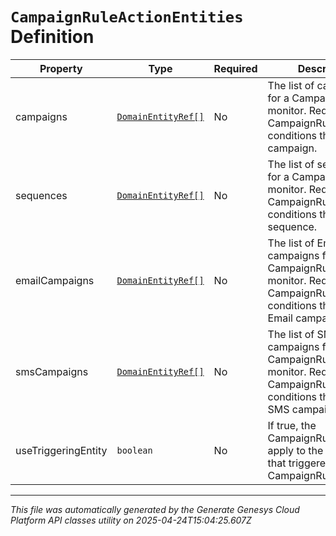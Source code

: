 # `CampaignRuleActionEntities` Definition

| Property | Type | Required | Description |
|----------|------|----------|-------------|
| campaigns | [`DomainEntityRef[]`](domainentityref-definition.md) | No | The list of campaigns for a CampaignRule to monitor. Required if the CampaignRule has any conditions that run on a campaign. |
| sequences | [`DomainEntityRef[]`](domainentityref-definition.md) | No | The list of sequences for a CampaignRule to monitor. Required if the CampaignRule has any conditions that run on a sequence. |
| emailCampaigns | [`DomainEntityRef[]`](domainentityref-definition.md) | No | The list of Email campaigns for a CampaignRule to monitor. Required if the CampaignRule has any conditions that run on a Email campaign. |
| smsCampaigns | [`DomainEntityRef[]`](domainentityref-definition.md) | No | The list of SMS campaigns for a CampaignRule to monitor. Required if the CampaignRule has any conditions that run on a SMS campaign. |
| useTriggeringEntity | `boolean` | No | If true, the CampaignRuleAction will apply to the same entity that triggered the CampaignRuleCondition. |

---

*This file was automatically generated by the Generate Genesys Cloud Platform API classes utility on 2025-04-24T15:04:25.607Z*